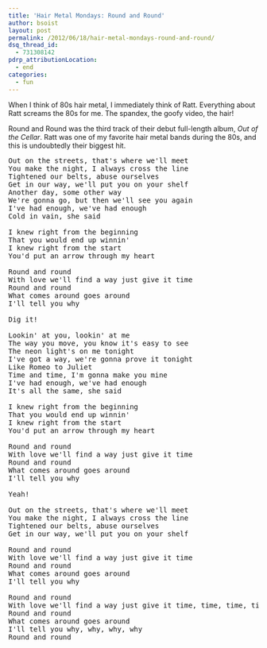 ```yaml
---
title: 'Hair Metal Mondays: Round and Round'
author: bsoist
layout: post
permalink: /2012/06/18/hair-metal-mondays-round-and-round/
dsq_thread_id:
  - 731308142
pdrp_attributionLocation:
  - end
categories:
  - fun
---
```

When I think of 80s hair metal, I immediately think of Ratt. Everything about Ratt screams the 80s for me. The spandex, the goofy video, the hair!

Round and Round was the third track of their debut full-length album, *Out of the Cellar*. Ratt was one of my favorite hair metal bands during the 80s, and this is undoubtedly their biggest hit. 



<pre>Out on the streets, that's where we'll meet
You make the night, I always cross the line
Tightened our belts, abuse ourselves
Get in our way, we'll put you on your shelf
Another day, some other way
We're gonna go, but then we'll see you again
I've had enough, we've had enough
Cold in vain, she said

I knew right from the beginning
That you would end up winnin'
I knew right from the start
You'd put an arrow through my heart

Round and round
With love we'll find a way just give it time
Round and round
What comes around goes around
I'll tell you why

Dig it!

Lookin' at you, lookin' at me
The way you move, you know it's easy to see
The neon light's on me tonight
I've got a way, we're gonna prove it tonight
Like Romeo to Juliet
Time and time, I'm gonna make you mine
I've had enough, we've had enough
It's all the same, she said

I knew right from the beginning
That you would end up winnin'
I knew right from the start
You'd put an arrow through my heart

Round and round
With love we'll find a way just give it time
Round and round
What comes around goes around
I'll tell you why

Yeah!

Out on the streets, that's where we'll meet
You make the night, I always cross the line
Tightened our belts, abuse ourselves
Get in our way, we'll put you on your shelf

Round and round
With love we'll find a way just give it time
Round and round
What comes around goes around
I'll tell you why

Round and round
With love we'll find a way just give it time, time, time, time
Round and round
What comes around goes around
I'll tell you why, why, why, why
Round and round
</pre>
